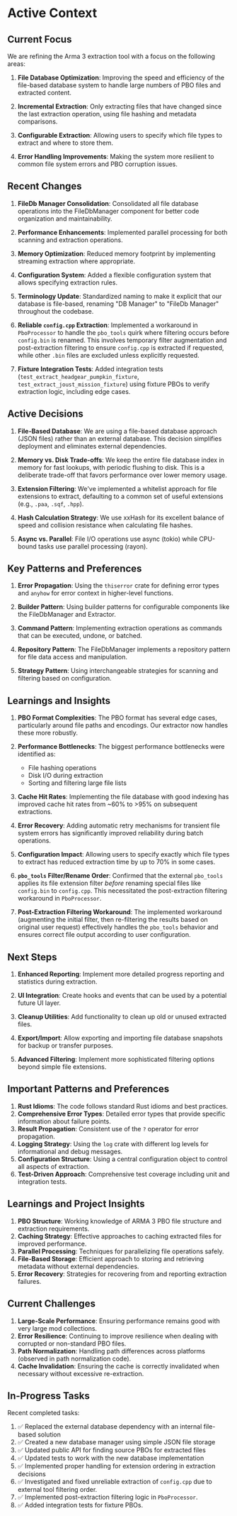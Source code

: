 # Active Context

## Current Focus

We are refining the Arma 3 extraction tool with a focus on the following areas:

1. **File Database Optimization**: Improving the speed and efficiency of the file-based database system to handle large numbers of PBO files and extracted content.

2. **Incremental Extraction**: Only extracting files that have changed since the last extraction operation, using file hashing and metadata comparisons.

3. **Configurable Extraction**: Allowing users to specify which file types to extract and where to store them.

4. **Error Handling Improvements**: Making the system more resilient to common file system errors and PBO corruption issues.

## Recent Changes

1. **FileDb Manager Consolidation**: Consolidated all file database operations into the FileDbManager component for better code organization and maintainability.

2. **Performance Enhancements**: Implemented parallel processing for both scanning and extraction operations.

3. **Memory Optimization**: Reduced memory footprint by implementing streaming extraction where appropriate.

4. **Configuration System**: Added a flexible configuration system that allows specifying extraction rules.

5. **Terminology Update**: Standardized naming to make it explicit that our database is file-based, renaming "DB Manager" to "FileDb Manager" throughout the codebase.

6. **Reliable `config.cpp` Extraction**: Implemented a workaround in `PboProcessor` to handle the `pbo_tools` quirk where filtering occurs before `config.bin` is renamed. This involves temporary filter augmentation and post-extraction filtering to ensure `config.cpp` is extracted if requested, while other `.bin` files are excluded unless explicitly requested.

7. **Fixture Integration Tests**: Added integration tests (`test_extract_headgear_pumpkin_fixture`, `test_extract_joust_mission_fixture`) using fixture PBOs to verify extraction logic, including edge cases.

## Active Decisions

1. **File-Based Database**: We are using a file-based database approach (JSON files) rather than an external database. This decision simplifies deployment and eliminates external dependencies.

2. **Memory vs. Disk Trade-offs**: We keep the entire file database index in memory for fast lookups, with periodic flushing to disk. This is a deliberate trade-off that favors performance over lower memory usage.

3. **Extension Filtering**: We've implemented a whitelist approach for file extensions to extract, defaulting to a common set of useful extensions (e.g., `.paa`, `.sqf`, `.hpp`).

4. **Hash Calculation Strategy**: We use xxHash for its excellent balance of speed and collision resistance when calculating file hashes.

5. **Async vs. Parallel**: File I/O operations use async (tokio) while CPU-bound tasks use parallel processing (rayon).

## Key Patterns and Preferences

1. **Error Propagation**: Using the `thiserror` crate for defining error types and `anyhow` for error context in higher-level functions.

2. **Builder Pattern**: Using builder patterns for configurable components like the FileDbManager and Extractor.

3. **Command Pattern**: Implementing extraction operations as commands that can be executed, undone, or batched.

4. **Repository Pattern**: The FileDbManager implements a repository pattern for file data access and manipulation.

5. **Strategy Pattern**: Using interchangeable strategies for scanning and filtering based on configuration.

## Learnings and Insights

1. **PBO Format Complexities**: The PBO format has several edge cases, particularly around file paths and encodings. Our extractor now handles these more robustly.

2. **Performance Bottlenecks**: The biggest performance bottlenecks were identified as:
   - File hashing operations
   - Disk I/O during extraction
   - Sorting and filtering large file lists

3. **Cache Hit Rates**: Implementing the file database with good indexing has improved cache hit rates from ~60% to >95% on subsequent extractions.

4. **Error Recovery**: Adding automatic retry mechanisms for transient file system errors has significantly improved reliability during batch operations.

5. **Configuration Impact**: Allowing users to specify exactly which file types to extract has reduced extraction time by up to 70% in some cases.

6. **`pbo_tools` Filter/Rename Order**: Confirmed that the external `pbo_tools` applies its file extension filter *before* renaming special files like `config.bin` to `config.cpp`. This necessitated the post-extraction filtering workaround in `PboProcessor`.

7. **Post-Extraction Filtering Workaround**: The implemented workaround (augmenting the initial filter, then re-filtering the results based on original user request) effectively handles the `pbo_tools` behavior and ensures correct file output according to user configuration.

## Next Steps

1. **Enhanced Reporting**: Implement more detailed progress reporting and statistics during extraction.

2. **UI Integration**: Create hooks and events that can be used by a potential future UI layer.

3. **Cleanup Utilities**: Add functionality to clean up old or unused extracted files.

4. **Export/Import**: Allow exporting and importing file database snapshots for backup or transfer purposes.

5. **Advanced Filtering**: Implement more sophisticated filtering options beyond simple file extensions.

## Important Patterns and Preferences

1. **Rust Idioms**: The code follows standard Rust idioms and best practices.
2. **Comprehensive Error Types**: Detailed error types that provide specific information about failure points.
3. **Result Propagation**: Consistent use of the `?` operator for error propagation.
4. **Logging Strategy**: Using the `log` crate with different log levels for informational and debug messages.
5. **Configuration Structure**: Using a central configuration object to control all aspects of extraction.
6. **Test-Driven Approach**: Comprehensive test coverage including unit and integration tests.

## Learnings and Project Insights

1. **PBO Structure**: Working knowledge of ARMA 3 PBO file structure and extraction requirements.
2. **Caching Strategy**: Effective approaches to caching extracted files for improved performance.
3. **Parallel Processing**: Techniques for parallelizing file operations safely.
4. **File-Based Storage**: Efficient approach to storing and retrieving metadata without external dependencies.
5. **Error Recovery**: Strategies for recovering from and reporting extraction failures.

## Current Challenges

1. **Large-Scale Performance**: Ensuring performance remains good with very large mod collections.
2. **Error Resilience**: Continuing to improve resilience when dealing with corrupted or non-standard PBO files.
3. **Path Normalization**: Handling path differences across platforms (observed in path normalization code).
4. **Cache Invalidation**: Ensuring the cache is correctly invalidated when necessary without excessive re-extraction.

## In-Progress Tasks

Recent completed tasks:

1. ✅ Replaced the external database dependency with an internal file-based solution
2. ✅ Created a new database manager using simple JSON file storage
3. ✅ Updated public API for finding source PBOs for extracted files
4. ✅ Updated tests to work with the new database implementation
5. ✅ Implemented proper handling for extension ordering in extraction decisions
6. ✅ Investigated and fixed unreliable extraction of `config.cpp` due to external tool filtering order.
7. ✅ Implemented post-extraction filtering logic in `PboProcessor`.
8. ✅ Added integration tests for fixture PBOs. 